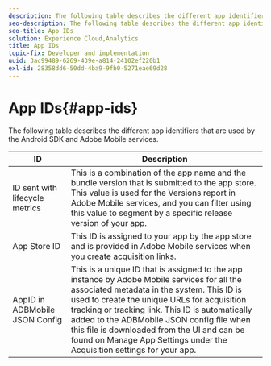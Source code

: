 ```yaml
---
description: The following table describes the different app identifiers that are used by the Android SDK and Adobe Mobile services.
seo-description: The following table describes the different app identifiers that are used by the Android SDK and Adobe Mobile services.
seo-title: App IDs
solution: Experience Cloud,Analytics
title: App IDs
topic-fix: Developer and implementation
uuid: 3ac99489-6269-439e-a814-24102ef220b1
exl-id: 28358dd6-50dd-4ba9-9fb0-5271eae69d28
---
```

# App IDs{#app-ids}

The following table describes the different app identifiers that are used by the Android SDK and Adobe Mobile services.

|ID | Description |
|--- |--- |
|ID sent with lifecycle metrics|This is a combination of the app name and the bundle version that is submitted to the app store. This value is used for the  Versions report in Adobe Mobile services, and you can filter using this value to segment by a specific release version of your app.|
|App Store ID|This ID is assigned to your app by the app store and is provided in Adobe Mobile services when you create acquisition links.|
|AppID in ADBMobile JSON Config|This is a unique ID that is assigned to the app instance by Adobe Mobile services for all the associated metadata in the system. This ID is used to create the unique URLs for acquisition tracking or tracking link. This ID is automatically added to the ADBMobile JSON config file when this file is downloaded from the UI and can be found on  Manage App Settings under the Acquisition settings for your app.|
